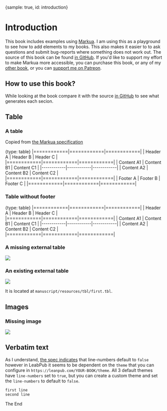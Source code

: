 {sample: true, id: introduction}
# Introduction

This book includes examples using [Markua](https://leanpub.com/markua).
I am using this as a playground to see how to add elements to my books. This also makes it easier to to ask questions and submit bug-reports where something does not work out. The source of this book can be found [in GitHub](https://github.com/szabgab/markua-by-example).
If you'd like to support my effort to make Markua more accessible, you can purchase this book, or any of my [other book](https://leanpub.com/u/szabgab), or you can [support me on Patreon](https://www.patreon.com/szabgab).

## How to use this book?

While looking at the book compare it with the source [in GitHub](https://github.com/szabgab/markua-by-example) to see what generates each secion.


## Table

### A table

Copied from [the Markua specification](https://leanpub.com/markua/read#tables)

{type: table}
|============|============|============|
| Header A   | Header B   | Header C   |
|============|============|============|
| Content A1 | Content B1 | Content C1 |
|------------|------------|------------|
| Content A2 | Content B2 | Content C2 |
|============|============|============|
| Footer A   | Footer B   | Footer C   |
|============|============|============|


### Table without footer

{type: table}
|============|============|============|
| Header A   | Header B   | Header C   |
|============|============|============|
| Content A1 | Content B1 | Content C1 |
|------------|------------|------------|
| Content A2 | Content B2 | Content C2 |
|============|============|============|

### A missing external table 

![](tbl/some_table.tbl)

### An existing external table 

![](tbl/first.tbl)

It is located at `manuscript/resources/tbl/first.tbl`.

## Images

### Missing image

![](img/some_image.png)


## Verbatim text

As I understand, [the spec indicates](https://leanpub.com/markua/read#code) that line-numbers default to `false` however in LeabPub it seems to be dependent on the `theme` that you can configure in `https://leanpub.com/YOUR-BOOK/theme`. All 3 default themes have `line-numbers` set to `true`, but you can create a custom theme and set the `line-numbers` to default to `false`.

```
first line
second line
```

The End
